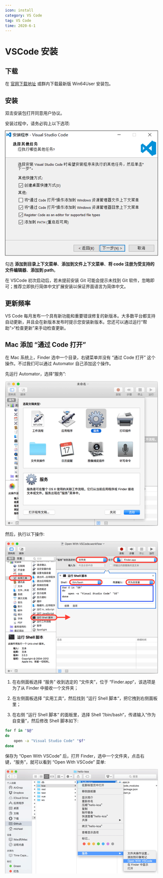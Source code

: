 ```yaml
---
icon: install
category: VS Code
tag: VS Code
time: 2020-6-1
---
```


# VSCode 安装

## 下载

在 [官网下载地址](https://code.visualstudio.com/Download) 或群内下载最新版 Win64User 安装包。

## 安装

双击安装包打开同意用户协议。

安装过程中，请务必钩上以下选项:

![安装 VSCode](./image/install.png)

勾选 **添加到目录上下文菜单**、**添加到文件上下文菜单**、**将 code 注册为受支持的文件编辑器**、**添加到 path**。

在 VSCode 初次启动后，若未提前安装 Git 可能会提示未找到 Git 软件，忽略即可；推荐立即执行简体中文扩展安装以保证界面语言为简体中文。

## 更新频率

VS Code 每月发布一个具有新功能和重要错误修复的新版本。大多数平台都支持自动更新，并且会在新版本发布时提示您安装新版本。您还可以通过运行“帮助”>“检查更新”来手动检查更新。

## Mac 添加 “通过 Code 打开”

在 Mac 系统上，Finder 选中一个目录，右键菜单并没有 “通过 Code 打开” 这个操作。不过我们可以通过 Automator 自己添加这个操作。

先运行 Automator，选择“服务”:

![automator-service](./image/automator-service.png)

然后，执行以下操作:

![automator](./image/automator.jpg)

1. 在右侧面板选择 “服务” 收到选定的 “文件夹”，位于 “Finder.app“，该选项是为了从 Finder 中接收一个文件夹；

2. 在左侧面板选择 ”实用工具“，然后找到 ”运行 Shell 脚本“，把它拽到右侧面板里；

3. 在右侧 ”运行 Shell 脚本“ 的面板里，选择 Shell ”/bin/bash“，传递输入“作为自变量”，然后修改 Shell 脚本如下:

```sh
for f in "$@"
do
    open -a "Visual Studio Code" "$f"
done
```

保存为 “Open With VSCode” 后，打开 Finder，选中一个文件夹，点击右键，“服务”，就可以看到 “Open With VSCode” 菜单:

![open-with-vscode](./image/open-with-vscode.png)
